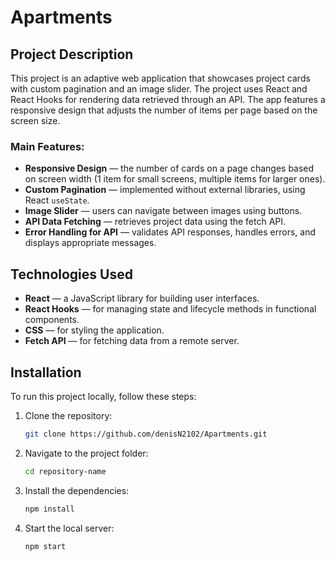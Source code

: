 # Apartments 

## Project Description

This project is an adaptive web application that showcases project cards with custom pagination and an image slider. The project uses React and React Hooks for rendering data retrieved through an API. The app features a responsive design that adjusts the number of items per page based on the screen size.

### Main Features:
- **Responsive Design** — the number of cards on a page changes based on screen width (1 item for small screens, multiple items for larger ones).
- **Custom Pagination** — implemented without external libraries, using React `useState`.
- **Image Slider** — users can navigate between images using buttons.
- **API Data Fetching** — retrieves project data using the fetch API.
- **Error Handling for API** — validates API responses, handles errors, and displays appropriate messages.

## Technologies Used

- **React** — a JavaScript library for building user interfaces.
- **React Hooks** — for managing state and lifecycle methods in functional components.
- **CSS** — for styling the application.
- **Fetch API** — for fetching data from a remote server.

## Installation

To run this project locally, follow these steps:

1. Clone the repository:
   ```bash
   git clone https://github.com/denisN2102/Apartments.git
   
2. Navigate to the project folder:
   ```bash
   cd repository-name

3. Install the dependencies:
   ```bash
   npm install
   
4. Start the local server:
   ```bash
   npm start
